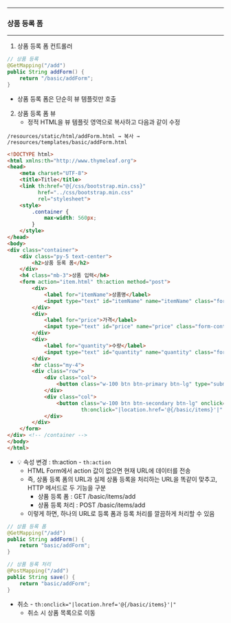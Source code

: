 -----
### 상품 등록 폼
-----
1. 상품 등록 폼 컨트롤러
```java
// 상품 등록
@GetMapping("/add")
public String addForm() {
    return "/basic/addForm";
}
```
  - 상품 등록 폼은 단순히 뷰 템플릿만 호출

2. 상품 등록 폼 뷰
   - 정적 HTML을 뷰 템플릿 영역으로 복사하고 다음과 같이 수정
```
/resources/static/html/addForm.html → 복사 → /resources/templates/basic/addForm.html
```
```html
<!DOCTYPE html>
<html xmlns:th="http://www.thymeleaf.org">
<head>
    <meta charset="UTF-8">
    <title>Title</title>
    <link th:href="@{/css/bootstrap.min.css}"
          href="../css/bootstrap.min.css"
          rel="stylesheet">
    <style>
        .container {
            max-width: 560px;
        }
    </style>
</head>
<body>
<div class="container">
    <div class="py-5 text-center">
        <h2>상품 등록 폼</h2>
    </div>
    <h4 class="mb-3">상품 입력</h4>
    <form action="item.html" th:action method="post">
        <div>
            <label for="itemName">상품명</label>
            <input type="text" id="itemName" name="itemName" class="form-control" placeholder="이름을 입력하세요">
        </div>
        <div>
            <label for="price">가격</label>
            <input type="text" id="price" name="price" class="form-control" placeholder="가격을 입력하세요">
        </div>
        <div>
            <label for="quantity">수량</label>
            <input type="text" id="quantity" name="quantity" class="form-control" placeholder="수량을 입력하세요">
        </div>
        <hr class="my-4">
        <div class="row">
            <div class="col">
                <button class="w-100 btn btn-primary btn-lg" type="submit">상품 등록</button>
            </div>
            <div class="col">
                <button class="w-100 btn btn-secondary btn-lg" onclick="location.href='items.html'"
                        th:onclick="|location.href='@{/basic/items}'|" type="button">취소</button>
            </div>
        </div>
    </form>
</div> <!-- /container -->
</body>
</html>
```

  - 💡 속성 변경 : th:action - ```th:action```
    + HTML Form에서 action 값이 없으면 현재 URL에 데이터를 전송
    + 즉, 상품 등록 폼의 URL과 실제 상품 등록을 처리하는 URL을 똑같이 맞추고, HTTP 메서드로 두 기능을 구분
      * 상품 등록 폼 : GET /basic/items/add
      * 상품 등록 처리 : POST /basic/items/add
    + 이렇게 하면, 하나의 URL로 등록 폼과 등록 처리를 깔끔하게 처리할 수 있음
```java
// 상품 등록 폼
@GetMapping("/add")
public String addForm() {
    return "basic/addForm";
}

// 상품 등록 처리
@PostMapping("/add")
public String save() {
    return "basic/addForm";
}
```

  - 취소 - ```th:onclick="|location.href='@{/basic/items}'|"```
    + 취소 시 상품 목록으로 이동
